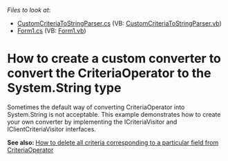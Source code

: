 <!-- default file list -->
*Files to look at*:

* [CustomCriteriaToStringParser.cs](./CS/CriteriaVisitorExample/CustomCriteriaToStringParser.cs) (VB: [CustomCriteriaToStringParser.vb](./VB/CriteriaVisitorExample/CustomCriteriaToStringParser.vb))
* [Form1.cs](./CS/CriteriaVisitorExample/Form1.cs) (VB: [Form1.vb](./VB/CriteriaVisitorExample/Form1.vb))
<!-- default file list end -->
# How to create a custom converter to convert the CriteriaOperator to the System.String type


<p>Sometimes the default way of converting CriteriaOperator into System.String is not acceptable. This example demonstrates how to create your own converter by implementing the ICriteriaVisitor and IClientCriteriaVisitor interfaces.</p>
<p><strong>See </strong><strong>a</strong><strong>lso: </strong><a href="https://www.devexpress.com/Support/Center/p/E3396">How to delete all criteria corresponding to a particular field from CriteriaOperator</a></p>

<br/>


